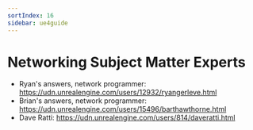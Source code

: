 ```yaml
---
sortIndex: 16
sidebar: ue4guide
---
```


# Networking Subject Matter Experts

- Ryan's answers, network programmer: <https://udn.unrealengine.com/users/12932/ryangerleve.html>
- Brian's answers, network programmer: <https://udn.unrealengine.com/users/15496/barthawthorne.html>
- Dave Ratti: <https://udn.unrealengine.com/users/814/daveratti.html>
